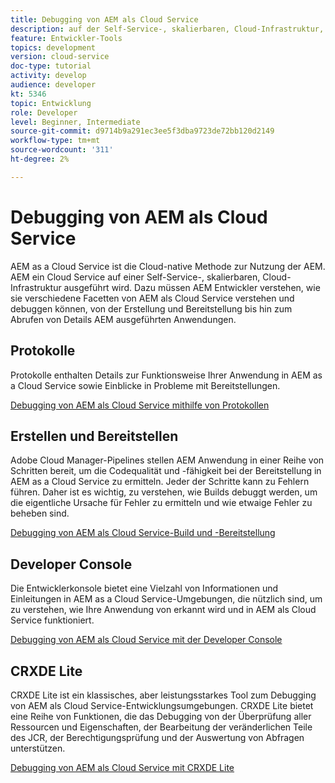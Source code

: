 ```yaml
---
title: Debugging von AEM als Cloud Service
description: auf der Self-Service-, skalierbaren, Cloud-Infrastruktur, die es AEM Entwicklern erforderlich macht, zu verstehen, wie sie verschiedene Facetten von AEM als Cloud Service verstehen und debuggen können, von der Erstellung und Bereitstellung bis hin zum Abrufen von Details zu laufenden AEM-Anwendungen.
feature: Entwickler-Tools
topics: development
version: cloud-service
doc-type: tutorial
activity: develop
audience: developer
kt: 5346
topic: Entwicklung
role: Developer
level: Beginner, Intermediate
source-git-commit: d9714b9a291ec3ee5f3dba9723de72bb120d2149
workflow-type: tm+mt
source-wordcount: '311'
ht-degree: 2%

---
```



# Debugging von AEM als Cloud Service

AEM as a Cloud Service ist die Cloud-native Methode zur Nutzung der AEM. AEM ein Cloud Service auf einer Self-Service-, skalierbaren, Cloud-Infrastruktur ausgeführt wird. Dazu müssen AEM Entwickler verstehen, wie sie verschiedene Facetten von AEM als Cloud Service verstehen und debuggen können, von der Erstellung und Bereitstellung bis hin zum Abrufen von Details AEM ausgeführten Anwendungen.

## Protokolle

Protokolle enthalten Details zur Funktionsweise Ihrer Anwendung in AEM as a Cloud Service sowie Einblicke in Probleme mit Bereitstellungen.

[Debugging von AEM als Cloud Service mithilfe von Protokollen](./logs.md)

## Erstellen und Bereitstellen

Adobe Cloud Manager-Pipelines stellen AEM Anwendung in einer Reihe von Schritten bereit, um die Codequalität und -fähigkeit bei der Bereitstellung in AEM as a Cloud Service zu ermitteln. Jeder der Schritte kann zu Fehlern führen. Daher ist es wichtig, zu verstehen, wie Builds debuggt werden, um die eigentliche Ursache für Fehler zu ermitteln und wie etwaige Fehler zu beheben sind.

[Debugging von AEM als Cloud Service-Build und -Bereitstellung](./build-and-deployment.md)

## Developer Console

Die Entwicklerkonsole bietet eine Vielzahl von Informationen und Einleitungen in AEM as a Cloud Service-Umgebungen, die nützlich sind, um zu verstehen, wie Ihre Anwendung von erkannt wird und in AEM als Cloud Service funktioniert.

[Debugging von AEM als Cloud Service mit der Developer Console](./developer-console.md)

## CRXDE Lite

CRXDE Lite ist ein klassisches, aber leistungsstarkes Tool zum Debugging von AEM als Cloud Service-Entwicklungsumgebungen. CRXDE Lite bietet eine Reihe von Funktionen, die das Debugging von der Überprüfung aller Ressourcen und Eigenschaften, der Bearbeitung der veränderlichen Teile des JCR, der Berechtigungsprüfung und der Auswertung von Abfragen unterstützen.

[Debugging von AEM als Cloud Service mit CRXDE Lite](./crxde-lite.md)
